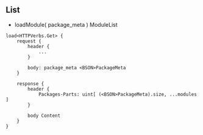 ## List

+ loadModule( package_meta ) ModuleList

```
load<HTTPVerbs.Get> {
	request {
		header {
			...
		}

		body: package_meta <BSON>PackageMeta
	}

	response {
		header {
			Packages-Parts: uint[ (<BSON>PackageMeta).size, ...modules ]
		}

		body Content
	}
}

```